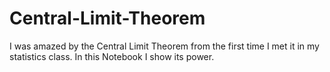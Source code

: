 # Central-Limit-Theorem
I was amazed by the Central Limit Theorem from the first time I met it in my statistics class. In this Notebook I show its power.
